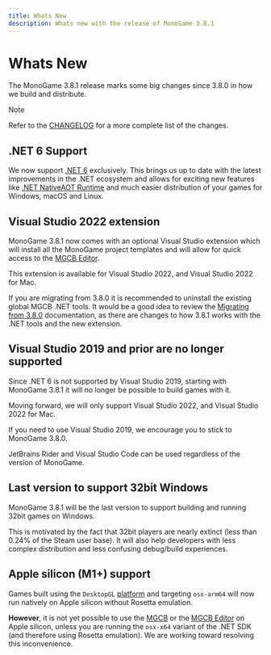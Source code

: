 ```yaml
---
title: Whats New
description: Whats new with the release of MonoGame 3.8.1
---
```


# Whats New

The MonoGame 3.8.1 release marks some big changes since 3.8.0 in how we build and distribute.

> [!NOTE]
> Refer to the [CHANGELOG](https://github.com/MonoGame/MonoGame/blob/develop/CHANGELOG.md) for a more complete list of the changes.

## .NET 6 Support

We now support [.NET 6](https://docs.microsoft.com/en-us/dotnet/core/introduction) exclusively.  This brings us up to date with the latest improvements in the .NET ecosystem and allows for exciting new features like [.NET NativeAOT Runtime](https://github.com/dotnet/runtimelab/tree/feature/NativeAOT) and much easier distribution of your games for Windows, macOS and Linux.

## Visual Studio 2022 extension

MonoGame 3.8.1 now comes with an optional Visual Studio extension which will install all the MonoGame project templates and will allow for quick access to the [MGCB Editor](./tools/mgcb_editor.md).

This extension is available for Visual Studio 2022, and Visual Studio 2022 for Mac.

If you are migrating from 3.8.0 it is recommended to uninstall the existing global MGCB .NET tools. It would be a good idea to review the [Migrating from 3.8.0](migrate_38.md) documentation, as there are changes to how 3.8.1 works with the .NET tools and the new extension.

## Visual Studio 2019 and prior are no longer supported

Since .NET 6 is not supported by Visual Studio 2019, starting with MonoGame 3.8.1 it will no longer be possible to build games with it.

Moving forward, we will only support Visual Studio 2022, and Visual Studio 2022 for Mac.

If you need to use Visual Studio 2019, we encourage you to stick to MonoGame 3.8.0.

JetBrains Rider and Visual Studio Code can be used regardless of the version of MonoGame.

## Last version to support 32bit Windows

MonoGame 3.8.1 will be the last version to support building and running 32bit games on Windows.

This is motivated by the fact that 32bit players are nearly extinct (less than 0.24% of the Steam user base). It will also help developers with less complex distribution and less confusing debug/build experiences.

## Apple silicon (M1+) support

Games built using the ```DesktopGL``` [platform](./platforms.md) and targeting ```osx-arm64``` will now run natively on Apple silicon without Rosetta emulation.

**However**, it is not yet possible to use the [MGCB](./tools/mgcb.md) or the [MGCB Editor](./tools/mgcb_editor.md) on Apple silicon, unless you are running the ```osx-x64``` variant of the .NET SDK (and therefore using Rosetta emulation). We are working toward resolving this inconvenience.

